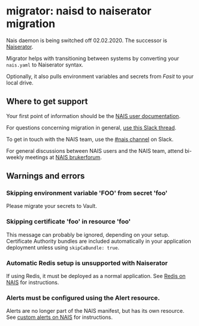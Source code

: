 # migrator: naisd to naiserator migration

Nais daemon is being switched off 02.02.2020. The successor is [Naiserator](https://github.com/nais/naiserator).

Migrator helps with transitioning between systems by converting your `nais.yaml` to Naiserator syntax.

Optionally, it also pulls environment variables and secrets from _Fasit_ to your local drive.

## Where to get support

Your first point of information should be the [NAIS user documentation](https://doc.nais.io/observability).

For questions concerning migration in general, [use this Slack thread](https://nav-it.slack.com/archives/C5KUST8N6/p1571300871119200).

To get in touch with the NAIS team, use the [#nais channel](https://nav-it.slack.com/messages/C5KUST8N6) on Slack.

For general discussions between NAIS users and the NAIS team, attend bi-weekly meetings at [NAIS brukerforum](https://nav-it.slack.com/messages/CGGTL83GT).

## Warnings and errors

### Skipping environment variable 'FOO' from secret 'foo'

Please migrate your secrets to Vault.

### Skipping certificate 'foo' in resource 'foo'

This message can probably be ignored, depending on your setup.
Certificate Authority bundles are included automatically in your
application deployment unless using `skipCaBundle: true`.

### Automatic Redis setup is unsupported with Naiserator

If using Redis, it must be deployed as a normal application.
See [Redis on NAIS](https://doc.nais.io/addons/redis) for instructions.

### Alerts must be configured using the Alert resource.

Alerts are no longer part of the NAIS manifest, but has its own resource.
See [custom alerts on NAIS](https://doc.nais.io/observability/alerts) for instructions.
